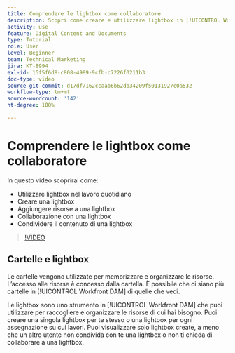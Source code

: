 ```yaml
---
title: Comprendere le lightbox come collaboratore
description: Scopri come creare e utilizzare lightbox in [!UICONTROL Workfront DAM].
activity: use
feature: Digital Content and Documents
type: Tutorial
role: User
level: Beginner
team: Technical Marketing
jira: KT-8994
exl-id: 15f5f6d8-c808-4989-9cfb-c7226f0211b3
doc-type: video
source-git-commit: d17df7162ccaab6b62db34209f50131927c0a532
workflow-type: tm+mt
source-wordcount: '142'
ht-degree: 100%

---
```


# Comprendere le lightbox come collaboratore

In questo video scoprirai come:

* Utilizzare lightbox nel lavoro quotidiano
* Creare una lightbox
* Aggiungere risorse a una lightbox
* Collaborazione con una lightbox
* Condividere il contenuto di una lightbox

>[!VIDEO](https://video.tv.adobe.com/v/335254/?quality=12&learn=on&enablevpops)

## Cartelle e lightbox

Le cartelle vengono utilizzate per memorizzare e organizzare le risorse. L’accesso alle risorse è concesso dalla cartella. È possibile che ci siano più cartelle in [!UICONTROL Workfront DAM] di quelle che vedi.

Le lightbox sono uno strumento in [!UICONTROL Workfront DAM] che puoi utilizzare per raccogliere e organizzare le risorse di cui hai bisogno. Puoi creare una singola lightbox per te stesso o una lightbox per ogni assegnazione su cui lavori. Puoi visualizzare solo lightbox create, a meno che un altro utente non condivida con te una lightbox o non ti chieda di collaborare a una lightbox.
